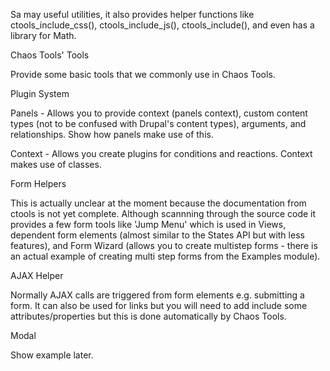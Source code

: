 Sa may useful utilities, it also provides helper functions like ctools_include_css(), ctools_include_js(), ctools_include(), and even has a library for Math.

Chaos Tools' Tools

Provide some basic tools that we commonly use in Chaos Tools.

Plugin System

Panels - Allows you to provide context (panels context), custom content types (not to be confused with Drupal's content types), arguments, and relationships. Show how panels make use of this.

Context - Allows you create plugins for conditions and reactions. Context makes use of classes.

Form Helpers

This is actually unclear at the moment because the documentation from ctools is not yet complete. Although scannning through the source code it provides a few form tools like 'Jump Menu' which is used in Views, dependent form elements (almost similar to the States API but with less features), and Form Wizard (allows you to create multistep forms - there is an actual example of creating multi step forms from the Examples module).

AJAX Helper

Normally AJAX calls are triggered from form elements e.g. submitting a form. It can also be used for links but you will need to add include some attributes/properties but this is done automatically by Chaos Tools.

Modal

Show example later.
